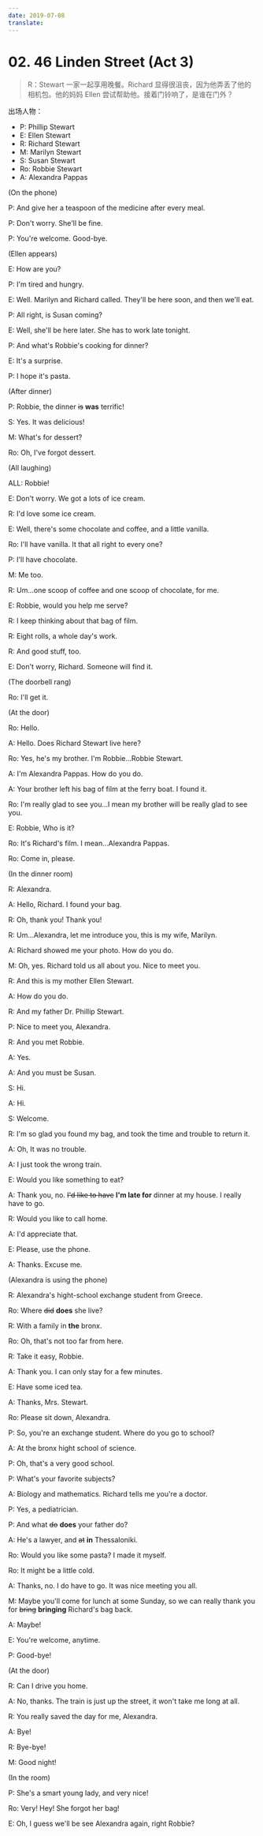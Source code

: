 ```yaml
---
date: 2019-07-08
translate:
---
```


# 02. 46 Linden Street (Act 3)

> R：Stewart 一家一起享用晚餐。Richard 显得很沮丧，因为他弄丢了他的相机包。他的妈妈 Ellen 尝试帮助他。接着门铃响了，是谁在门外？

出场人物：

- P: Phillip Stewart
- E: Ellen Stewart
- R: Richard Stewart
- M: Marilyn Stewart
- S: Susan Stewart
- Ro: Robbie Stewart
- A: Alexandra Pappas

(On the phone)

P: And give her a teaspoon of the medicine after every meal.

P: Don't worry. She'll be fine.

P: You're welcome. Good-bye.

(Ellen appears)

E: How are you?

P: I'm tired and hungry.

E: Well. Marilyn and Richard called. They'll be here soon, and then we'll eat.

P: All right, is Susan coming?

E: Well, she'll be here later. She has to work late tonight.

P: And what's Robbie's cooking for dinner?

E: It's a surprise.

P: I hope it's pasta.

(After dinner)

P: Robbie, the dinner ~~is~~ **was** terrific!

S: Yes. It was delicious!

M: What's for dessert?

Ro: Oh, I've forgot dessert.

(All laughing)

ALL: Robbie!

E: Don't worry. We got a lots of ice cream.

R: I'd love some ice cream.

E: Well, there's some chocolate and coffee, and a little vanilla.

Ro: I'll have vanilla. It that all right to every one?

P: I'll have chocolate.

M: Me too.

R: Um...one scoop of coffee and one scoop of chocolate, for me.

E: Robbie, would you help me serve?

R: I keep thinking about that bag of film.

R: Eight rolls, a whole day's work.

R: And good stuff, too.

E: Don't worry, Richard. Someone will find it.

(The doorbell rang)

Ro: I'll get it.

(At the door)

Ro: Hello.

A: Hello. Does Richard Stewart live here?

Ro: Yes, he's my brother. I'm Robbie...Robbie Stewart.

A: I'm Alexandra Pappas. How do you do.

A: Your brother left his bag of film at the ferry boat. I found it.

Ro: I'm really glad to see you...I mean my brother will be really glad to see you.

E: Robbie, Who is it?

Ro: It's Richard's film. I mean...Alexandra Pappas.

Ro: Come in, please.

(In the dinner room)

R: Alexandra.

A: Hello, Richard. I found your bag.

R: Oh, thank you! Thank you!

R: Um...Alexandra, let me introduce you, this is my wife, Marilyn.

A: Richard showed me your photo. How do you do.

M: Oh, yes. Richard told us all about you. Nice to meet you.

R: And this is my mother Ellen Stewart.

A: How do you do.

R: And my father Dr. Phillip Stewart.

P: Nice to meet you, Alexandra.

R: And you met Robbie.

A: Yes.

A: And you must be Susan.

S: Hi.

A: Hi.

S: Welcome.

R: I'm so glad you found my bag, and took the time and trouble to return it.

A: Oh, It was no trouble.

A: I just took the wrong train.

E: Would you like something to eat?

A: Thank you, no. ~~I'd like to have~~ **I'm late for** dinner at my house. I really have to go.

R: Would you like to call home.

A: I'd appreciate that.

E: Please, use the phone.

A: Thanks. Excuse me.

(Alexandra is using the phone)

R: Alexandra's hight-school exchange student from Greece.

Ro: Where ~~did~~ **does** she live?

R: With a family in **the** bronx.

Ro: Oh, that's not too far from here.

R: Take it easy, Robbie.

A: Thank you. I can only stay for a few minutes.

E: Have some iced tea.

A: Thanks, Mrs. Stewart.

Ro: Please sit down, Alexandra.

P: So, you're an exchange student. Where do you go to school?

A: At the bronx hight school of science.

P: Oh, that's a very good school.

P: What's your favorite subjects?

A: Biology and mathematics. Richard tells me you're a doctor.

P: Yes, a pediatrician.

P: And what ~~do~~ **does** your father do?

A: He's a lawyer, and ~~at~~ **in** Thessaloniki.

Ro: Would you like some pasta? I made it myself.

Ro: It might be a little cold.

A: Thanks, no. I do have to go. It was nice meeting you all.

M: Maybe you'll come for lunch at some Sunday, so we can really thank you for ~~bring~~ **bringing** Richard's bag back.

A: Maybe!

E: You're welcome, anytime.

P: Good-bye!

(At the door)

R: Can I drive you home.

A: No, thanks. The train is just up the street, it won't take me long at all.

R: You really saved the day for me, Alexandra.

A: Bye!

R: Bye-bye!

M: Good night!

(In the room)

P: She's a smart young lady, and very nice!

Ro: Very! Hey! She forgot her bag!

E: Oh, I guess we'll be see Alexandra again, right Robbie?
